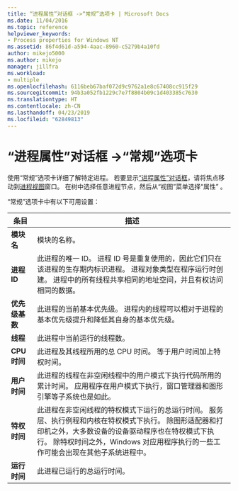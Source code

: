 ```yaml
---
title: “进程属性”对话框 ->“常规”选项卡 | Microsoft Docs
ms.date: 11/04/2016
ms.topic: reference
helpviewer_keywords:
- Process properties for Windows NT
ms.assetid: 86f4d61d-a594-4aac-8960-c5279b4a10fd
author: mikejo5000
ms.author: mikejo
manager: jillfra
ms.workload:
- multiple
ms.openlocfilehash: 6116beb67baf072d9c9762a1e8c67408cc915f29
ms.sourcegitcommit: 94b3a052fb1229c7e7f8804b09c1d403385c7630
ms.translationtype: HT
ms.contentlocale: zh-CN
ms.lasthandoff: 04/23/2019
ms.locfileid: "62849813"
---
```

# <a name="general-tab-process-properties-dialog-box"></a>“进程属性”对话框 ->“常规”选项卡
使用“常规”选项卡详细了解特定进程。 若要显示[“进程属性”对话框](../debugger/process-properties-dialog-box.md)，请将焦点移动到[进程视图](../debugger/processes-view.md)窗口。 在树中选择任意进程节点，然后从“视图”菜单选择“属性” 。

 “常规”选项卡中有以下可用设置：

|条目|描述|
|-----------|-----------------|
|**模块名**|模块的名称。|
|**进程 ID**|此进程的唯一 ID。 进程 ID 号是重复使用的，因此它们只在该进程的生存期内标识进程。 进程对象类型在程序运行时创建。 进程中的所有线程共享相同的地址空间，并且有权访问相同的数据。|
|**优先级基数**|此进程的当前基本优先级。 进程内的线程可以相对于进程的基本优先级提升和降低其自身的基本优先级。|
|**线程**|此进程中当前运行的线程数。|
|**CPU 时间**|此进程及其线程所用的总 CPU 时间。 等于用户时间加上特权时间。|
|**用户时间**|此进程的线程在非空闲线程中的用户模式下执行代码所用的累计时间。 应用程序在用户模式下执行，窗口管理器和图形引擎等子系统也是如此。|
|**特权时间**|此进程在非空闲线程的特权模式下运行的总运行时间。 服务层、执行例程和内核在特权模式下执行。 除图形适配器和打印机之外，大多数设备的设备驱动程序也在特权模式下执行。 除特权时间之外，Windows 对应用程序执行的一些工作可能会出现在其他子系统进程中。|
|**运行时间**|此进程已运行的总运行时间。|